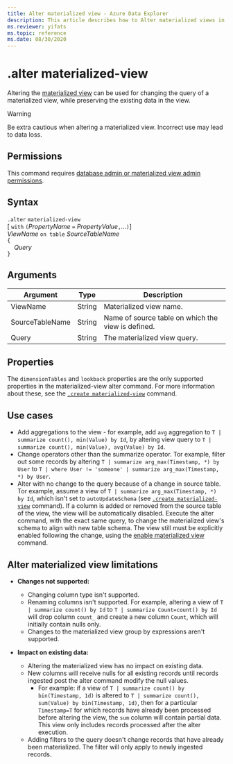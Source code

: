 ```yaml
---
title: Alter materialized view - Azure Data Explorer
description: This article describes how to Alter materialized views in Azure Data Explorer.
ms.reviewer: yifats
ms.topic: reference
ms.date: 08/30/2020
---
```

# .alter materialized-view

Altering the [materialized view](materialized-view-overview.md) can be used for changing the query of a materialized view, while preserving the existing data in the view.

> [!WARNING]
> Be extra cautious when altering a materialized view. Incorrect use may lead to data loss.

## Permissions

This command requires [database admin or materialized view admin permissions](../access-control/role-based-authorization.md).

## Syntax

`.alter` `materialized-view`  
[ `with` `(`*PropertyName* `=` *PropertyValue*`,`...`)`]  
*ViewName* `on table` *SourceTableName*  
`{`  
    &nbsp;&nbsp;&nbsp;&nbsp;*Query*  
`}`

## Arguments

|Argument|Type|Description
|----------------|-------|---|
|ViewName|String|Materialized view name.|
|SourceTableName|String|Name of source table on which the view is defined.|
|Query|String|The materialized view query.|

## Properties

The `dimensionTables` and `lookback` properties are the only supported properties in the materialized-view alter command. For more information about these, see the [`.create materialized-view`](materialized-view-create.md) command.

## Use cases

* Add aggregations to the view - for example, add `avg` aggregation to `T | summarize count(), min(Value) by Id`, by altering view query to `T | summarize count(), min(Value), avg(Value) by Id`.
* Change operators other than the summarize operator. Tor example, filter out some records by altering  `T | summarize arg_max(Timestamp, *) by User` to `T | where User != 'someone' | summarize arg_max(Timestamp, *) by User`.
* Alter with no change to the query because of a change in source table. Tor example, assume a view of `T | summarize arg_max(Timestamp, *) by Id`, which isn't set to `autoUpdateSchema` (see [`.create materialized-view`](materialized-view-create.md) command). If a column is added or removed from the source table of the view, the view will be automatically disabled. Execute the alter command, with the exact same query, to change the materialized view's schema to align with new table schema. The view still must be explicitly enabled following the change, using the [enable materialized view](materialized-view-enable-disable.md) command.

## Alter materialized view limitations

* **Changes not supported:**
    * Changing column type isn't supported.
    * Renaming columns isn't supported. For example, altering a view of `T | summarize count() by Id` to `T | summarize Count=count() by Id` will drop column `count_` and create a new column `Count`, which will initially contain nulls only.
    * Changes to the materialized view group by expressions aren't supported.

* **Impact on existing data:**
    * Altering the materialized view has no impact on existing data.
    * New columns will receive nulls for all existing records until records ingested post the alter command modify the null values.
        * For example: if a view of `T | summarize count() by bin(Timestamp, 1d)` is altered to `T | summarize count(), sum(Value) by bin(Timestamp, 1d)`, then for a particular `Timestamp=T` for which records have already been processed before altering the view, the `sum` column will contain partial data. This view only includes records processed after the alter execution.
    * Adding filters to the query doesn't change records that have already been materialized. The filter will only apply to newly ingested records.
